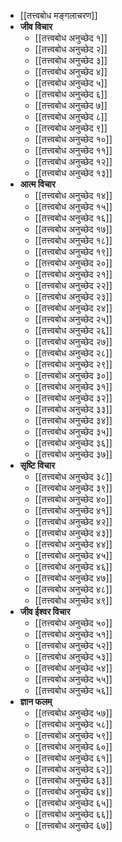 - [[तत्त्वबोध मङ्गलाचरण]]
- __जीव विचार__
	- [[तत्त्वबोध अनुच्छेद १]]
	- [[तत्त्वबोध अनुच्छेद २]]
	- [[तत्त्वबोध अनुच्छेद ३]]
	- [[तत्त्वबोध अनुच्छेद ४]]
	- [[तत्त्वबोध अनुच्छेद ५]]
	- [[तत्त्वबोध अनुच्छेद ६]]
	- [[तत्त्वबोध अनुच्छेद ७]]
	- [[तत्त्वबोध अनुच्छेद ८]]
	- [[तत्त्वबोध अनुच्छेद ९]]
	- [[तत्त्वबोध अनुच्छेद १०]]
	- [[तत्त्वबोध अनुच्छेद ११]]
	- [[तत्त्वबोध अनुच्छेद १२]]
	- [[तत्त्वबोध अनुच्छेद १३]]
- __आत्म विचार__
	- [[तत्त्वबोध अनुच्छेद १४]]
	- [[तत्त्वबोध अनुच्छेद १५]]
	- [[तत्त्वबोध अनुच्छेद १६]]
	- [[तत्त्वबोध अनुच्छेद १७]]
	- [[तत्त्वबोध अनुच्छेद १८]]
	- [[तत्त्वबोध अनुच्छेद १९]]
	- [[तत्त्वबोध अनुच्छेद २०]]
	- [[तत्त्वबोध अनुच्छेद २१]]
	- [[तत्त्वबोध अनुच्छेद २२]]
	- [[तत्त्वबोध अनुच्छेद २३]]
	- [[तत्त्वबोध अनुच्छेद २४]]
	- [[तत्त्वबोध अनुच्छेद २५]]
	- [[तत्त्वबोध अनुच्छेद २६]]
	- [[तत्त्वबोध अनुच्छेद २७]]
	- [[तत्त्वबोध अनुच्छेद २८]]
	- [[तत्त्वबोध अनुच्छेद २९]]
	- [[तत्त्वबोध अनुच्छेद ३०]]
	- [[तत्त्वबोध अनुच्छेद ३१]]
	- [[तत्त्वबोध अनुच्छेद ३२]]
	- [[तत्त्वबोध अनुच्छेद ३३]]
	- [[तत्त्वबोध अनुच्छेद ३४]]
	- [[तत्त्वबोध अनुच्छेद ३५]]
	- [[तत्त्वबोध अनुच्छेद ३६]]
	- [[तत्त्वबोध अनुच्छेद ३७]]
- __सृष्टि विचार__
	- [[तत्त्वबोध अनुच्छेद ३८]]
	- [[तत्त्वबोध अनुच्छेद ३९]]
	- [[तत्त्वबोध अनुच्छेद ४०]]
	- [[तत्त्वबोध अनुच्छेद ४१]]
	- [[तत्त्वबोध अनुच्छेद ४२]]
	- [[तत्त्वबोध अनुच्छेद ४३]]
	- [[तत्त्वबोध अनुच्छेद ४४]]
	- [[तत्त्वबोध अनुच्छेद ४५]]
	- [[तत्त्वबोध अनुच्छेद ४६]]
	- [[तत्त्वबोध अनुच्छेद ४७]]
	- [[तत्त्वबोध अनुच्छेद ४८]]
	- [[तत्त्वबोध अनुच्छेद ४९]]
- __जीव ईश्वर विचार__
	- [[तत्त्वबोध अनुच्छेद ५०]]
	- [[तत्त्वबोध अनुच्छेद ५१]]
	- [[तत्त्वबोध अनुच्छेद ५२]]
	- [[तत्त्वबोध अनुच्छेद ५३]]
	- [[तत्त्वबोध अनुच्छेद ५४]]
	- [[तत्त्वबोध अनुच्छेद ५५]]
	- [[तत्त्वबोध अनुच्छेद ५६]]
- __ज्ञान फलम्__
	- [[तत्त्वबोध अनुच्छेद ५७]]
	- [[तत्त्वबोध अनुच्छेद ५८]]
	- [[तत्त्वबोध अनुच्छेद ५९]]
	- [[तत्त्वबोध अनुच्छेद ६०]]
	- [[तत्त्वबोध अनुच्छेद ६१]]
	- [[तत्त्वबोध अनुच्छेद ६२]]
	- [[तत्त्वबोध अनुच्छेद ६३]]
	- [[तत्त्वबोध अनुच्छेद ६४]]
	- [[तत्त्वबोध अनुच्छेद ६५]]
	- [[तत्त्वबोध अनुच्छेद ६६]]
	- [[तत्त्वबोध अनुच्छेद ६७]]